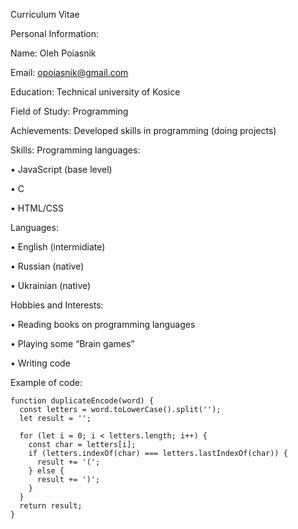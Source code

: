 
Curriculum Vitae

Personal Information:

  Name: Oleh Poiasnik

  Email: opoiasnik@gmail.com

  Education:
  Technical university of Kosice

  Field of Study: Programming


  Achievements: 
Developed skills in programming (doing projects)

Skills: Programming languages: 

  •	JavaScript (base level)

  •	C

  •	HTML/CSS

Languages:

  •	English (intermidiate)

  •	Russian (native)

  •	Ukrainian (native)

Hobbies and Interests:

  •	Reading books on programming languages

  •	Playing some “Brain games”

  •	Writing code

Example of code:

    function duplicateEncode(word) {
      const letters = word.toLowerCase().split('');
      let result = '';

      for (let i = 0; i < letters.length; i++) {
        const char = letters[i];
        if (letters.indexOf(char) === letters.lastIndexOf(char)) {
          result += '(';
        } else {
          result += ')';
        }
      }
      return result;
    }

